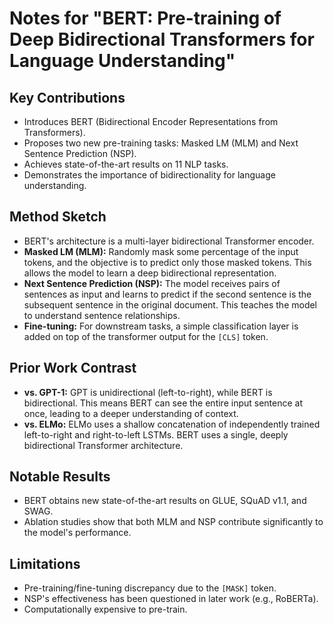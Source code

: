 # Notes for "BERT: Pre-training of Deep Bidirectional Transformers for Language Understanding"

## Key Contributions
- Introduces BERT (Bidirectional Encoder Representations from Transformers).
- Proposes two new pre-training tasks: Masked LM (MLM) and Next Sentence Prediction (NSP).
- Achieves state-of-the-art results on 11 NLP tasks.
- Demonstrates the importance of bidirectionality for language understanding.

## Method Sketch
- BERT's architecture is a multi-layer bidirectional Transformer encoder.
- **Masked LM (MLM):** Randomly mask some percentage of the input tokens, and the objective is to predict only those masked tokens. This allows the model to learn a deep bidirectional representation.
- **Next Sentence Prediction (NSP):** The model receives pairs of sentences as input and learns to predict if the second sentence is the subsequent sentence in the original document. This teaches the model to understand sentence relationships.
- **Fine-tuning:** For downstream tasks, a simple classification layer is added on top of the transformer output for the `[CLS]` token.

## Prior Work Contrast
- **vs. GPT-1:** GPT is unidirectional (left-to-right), while BERT is bidirectional. This means BERT can see the entire input sentence at once, leading to a deeper understanding of context.
- **vs. ELMo:** ELMo uses a shallow concatenation of independently trained left-to-right and right-to-left LSTMs. BERT uses a single, deeply bidirectional Transformer architecture.

## Notable Results
- BERT obtains new state-of-the-art results on GLUE, SQuAD v1.1, and SWAG.
- Ablation studies show that both MLM and NSP contribute significantly to the model's performance.

## Limitations
- Pre-training/fine-tuning discrepancy due to the `[MASK]` token.
- NSP's effectiveness has been questioned in later work (e.g., RoBERTa).
- Computationally expensive to pre-train.